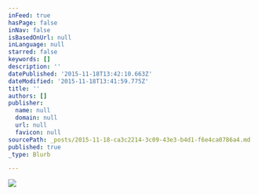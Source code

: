 ```yaml
---
inFeed: true
hasPage: false
inNav: false
isBasedOnUrl: null
inLanguage: null
starred: false
keywords: []
description: ''
datePublished: '2015-11-18T13:42:10.663Z'
dateModified: '2015-11-18T13:41:59.775Z'
title: ''
authors: []
publisher:
  name: null
  domain: null
  url: null
  favicon: null
sourcePath: _posts/2015-11-18-ca3c2214-3c09-43e3-b4d1-f6e4ca0786a4.md
published: true
_type: Blurb

---
```

![](https://the-grid-user-content.s3-us-west-2.amazonaws.com/6f6d104a-0aaa-48e8-bb5b-6a007e304af9.jpg)